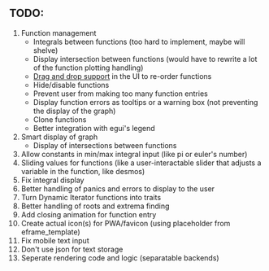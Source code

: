 ## TODO:
1. Function management
	- Integrals between functions (too hard to implement, maybe will shelve)
	- Display intersection between functions (would have to rewrite a lot of the function plotting handling)
	- [Drag and drop support](https://github.com/emilk/egui/discussions/1530) in the UI to re-order functions
	- Hide/disable functions
	- Prevent user from making too many function entries
	- Display function errors as tooltips or a warning box (not preventing the display of the graph)
	- Clone functions
	- Better integration with egui's legend
2. Smart display of graph
	- Display of intersections between functions
3. Allow constants in min/max integral input (like pi or euler's number)
4. Sliding values for functions (like a user-interactable slider that adjusts a variable in the function, like desmos)
5. Fix integral display
6. Better handling of panics and errors to display to the user
7. Turn Dynamic Iterator functions into traits
8. Better handling of roots and extrema finding
9. Add closing animation for function entry
10. Create actual icon(s) for PWA/favicon (using placeholder from eframe_template)
11. Fix mobile text input
12. Don't use json for text storage
13. Seperate rendering code and logic (separatable backends)
